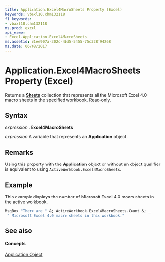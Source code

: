 ```yaml
---
title: Application.Excel4MacroSheets Property (Excel)
keywords: vbaxl10.chm132118
f1_keywords:
- vbaxl10.chm132118
ms.prod: excel
api_name:
- Excel.Application.Excel4MacroSheets
ms.assetid: d1ee907a-302c-4bd5-5455-75c328f94268
ms.date: 06/08/2017
---
```



# Application.Excel4MacroSheets Property (Excel)

Returns a **[Sheets](sheets-object-excel.md)** collection that represents all the Microsoft Excel 4.0 macro sheets in the specified workbook. Read-only.


## Syntax

 _expression_ . **Excel4MacroSheets**

 _expression_ A variable that represents an **Application** object.


## Remarks

Using this property with the **Application** object or without an object qualifier is equivalent to using `ActiveWorkbook.Excel4MacroSheets`.


## Example

This example displays the number of Microsoft Excel 4.0 macro sheets in the active workbook.


```vb
MsgBox "There are " &; ActiveWorkbook.Excel4MacroSheets.Count &; _ 
 " Microsoft Excel 4.0 macro sheets in this workbook."
```


## See also


#### Concepts


[Application Object](application-object-excel.md)

